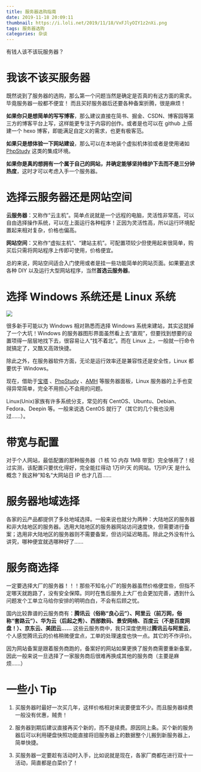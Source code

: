 ```yaml
---
title: 服务器选购指南
date: 2019-11-18 20:09:11
thumbnail: https://i.loli.net/2019/11/18/VxFJlyOIY1z2nXi.png
tags: 服务器选购
categories: 杂谈
---
```


有钱人该不该玩服务器？

<!--more-->

# 我该不该买服务器

既然说到了服务器的选购，那么第一个问题当然是确定是否真的有这方面的需求。毕竟服务器一般都不便宜！ 而且买好服务器后还要各种备案折腾，很是麻烦！

**如果你只是想简单的写写博客**，那么建议直接在简书、掘金、CSDN、博客园等第三方的博客平台上写，这样能更专注于内容的创作。或者是也可以在 github 上搭建一个 hexo 博客，即能满足自定义的需求，也更有极客范。

**如果只是想体验一下网站建设**，那么可以在本地装个虚拟机体验或者是使用诸如[PhpStudy](https://www.xp.cn/) 这类的集成环境。

**如果你是真的想拥有一个属于自己的网站，并确定能够坚持维护下去而不是三分钟热度**，这时才可以考虑入手一个服务器。

# 选择云服务器还是网站空间

**云服务器**：又称作“云主机”。简单点说就是一个远程的电脑，灵活性非常高，可以自由选择操作系统，可以在上面运行各种程序！正因为灵活性高，所以运行环境配置起来相对复杂，价格也偏高。

**网站空间**：又称作“虚拟主机”、“建站主机”。可配置项较少但使用起来很简单，购买后只需将网站程序上传即可使用，价格便宜。

总的来说，网站空间适合入门使用或者是挂一些功能简单的网站页面。如果要追求各种 DIY 以及运行大型网站程序，当然**首选云服务器**。

# 选择 Windows 系统还是 Linux 系统

<a href="https://sm.ms/image/REeyT4wC2Xzvbqa" target="_blank"><img src="https://i.loli.net/2019/11/18/REeyT4wC2Xzvbqa.png" ></a>

很多新手可能以为 Windows 相对熟悉而选择 Windows 系统来建站，其实这就掉了一个大坑！Windows 的服务器图形界面虽然看上去“直观”，但要找到想要的设置项得一层层地找下去，很容易让人“找不着北”。而在 Linux 上，一般就一行命令就搞定了，又酷又高效快捷。

除此之外，在服务器软件方面，无论是运行效率还是兼容性还是安全性，Linux 都要优于 Windows。

现在，借助于[宝塔](https://www.bt.cn/?invite_code=MV93bXRodnA=) 、[PhpStudy](https://www.xp.cn/) 、[AMH](http://amh.sh/) 等服务器面板，Linux 服务器的上手也变得异常简单，完全不用担心不会用的问题。

Linux(Unix)家族有许多系统分支，常见的有 CentOS、Ubuntu、Debian、Fedora、Deepin 等。一般来说选 CentOS 就行了（其它的几个我也没用过……）。

# 带宽与配置

对于个人网站，最低配置的那种服务器（1 核 1G 内存 1MB 带宽）完全够用了！经过实测，该配置只要优化得好，完全能扛得动 1万IP/天 的网站。1万IP/天 是什么概念？我这种”知名“大网站日 IP 也才几百……

# 服务器地域选择

各家的云产品都提供了多处地域选择。一般来说也就分为两种：大陆地区的服务器和非大陆地区的服务器。选用大陆地区的服务器网站访问速度快，但需要进行备案；选用非大陆地区的服务器则不需要备案，但访问延迟略高。除此之外没有什么讲究，哪种便宜就选哪种好了……

# 服务商选择

一定要选择大厂的服务器！！！那些不知名小厂的服务器虽然价格便宜些，但指不定哪天就跑路了，没有安全保障。同时在售后服务上大厂也会更加完善，遇到什么问题发个工单立马给你安排的明明白白，不会有后顾之忧。

国内比较靠谱的云服务商有：**腾讯云（俗称“良心云”）、阿里云（前万网，俗称“套路云”）、华为云（后起之秀）、西部数码、景安网络、百度云（不是百度网盘！）、京东云、美团云……** 这些云服务商中，我只深度使用过**腾讯云与阿里云**，个人感觉腾讯云的价格稍微便宜点，工单的处理速度也快一点。其它的不作评价。

因为网站备案是跟着服务商跑的，备案好的网站如果更换了服务商需要重新备案，因此一般来说一旦选择了一家服务商后很难再换成其他的服务商（主要是麻烦……）

# 一些小 Tip

1. 买服务器时最好一次买几年，这样价格相对来说要便宜不少。而且服务器续费一般没有优惠，贼贵！

2. 服务器到期后建议直接再买个新的，而不是续费。原因同上条。买个新的服务器后可以利用硬盘快照功能直接将旧服务器上的数据整个儿搬到新服务器上，简单快捷。

3. 买服务器一定要趁有活动时入手，比如说就是现在，各家厂商都在进行双十一活动，简直都是白菜价了！


